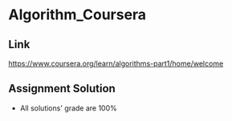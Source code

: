 # Algorithm_Coursera

## Link 
https://www.coursera.org/learn/algorithms-part1/home/welcome

## Assignment Solution
* All solutions' grade are 100%
